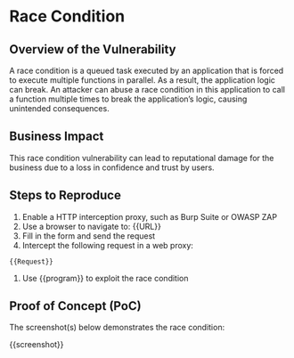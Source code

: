 # Race Condition

## Overview of the Vulnerability

A race condition is a queued task executed by an application that is forced to execute multiple functions in parallel. As a result, the application logic can break. An attacker can abuse a race condition in this application to call a function multiple times to break the application’s logic, causing unintended consequences.

## Business Impact

This race condition vulnerability can lead to reputational damage for the business due to a loss in confidence and trust by users.

## Steps to Reproduce

1. Enable a HTTP interception proxy, such as Burp Suite or OWASP ZAP
1. Use a browser to navigate to: {{URL}}
1. Fill in the form and send the request
1. Intercept the following request in a web proxy:

``` HTTP
{{Request}}
```

1. Use {{program}} to exploit the race condition

## Proof of Concept (PoC)

The screenshot(s) below demonstrates the race condition:

{{screenshot}}
